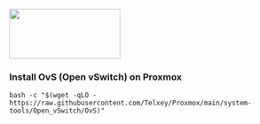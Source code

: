 

<img align="center" src="https://github.com/Telxey/Proxmox/assets/131807761/370a10d5-b670-46aa-bba3-f6c78d9c34fb" width="200" height="90" /></a></p>


<h3 align="left">Install OvS (Open vSwitch) on Proxmox</h3>

    bash -c "$(wget -qLO - https://raw.githubusercontent.com/Telxey/Proxmox/main/system-tools/Open_vSwitch/OvS)"

